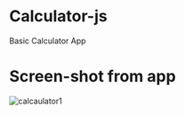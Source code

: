 
# Calculator-js
Basic Calculator App 

# Screen-shot from app
![calcaulator1](https://user-images.githubusercontent.com/59119335/129888919-4963cb97-a2a9-4153-ace7-4a9b62d786f0.png)

